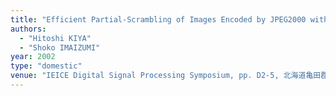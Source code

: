 ```yaml
---
title: "Efficient Partial-Scrambling of Images Encoded by JPEG2000 without Generations of Marker Codes"
authors:
  - "Hitoshi KIYA"
  - "Shoko IMAIZUMI"
year: 2002
type: "domestic"
venue: "IEICE Digital Signal Processing Symposium, pp. D2-5, 北海道亀田郡七飯町, 2002-11-01."
---
```

